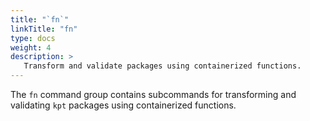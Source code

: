 ```yaml
---
title: "`fn`"
linkTitle: "fn"
type: docs
weight: 4
description: >
   Transform and validate packages using containerized functions.
---
```


<!--mdtogo:Short
    Transform and validate packages using containerized functions.
-->

<!--mdtogo:Long-->
The `fn` command group contains subcommands for transforming and validating `kpt` packages
using containerized functions.
<!--mdtogo-->